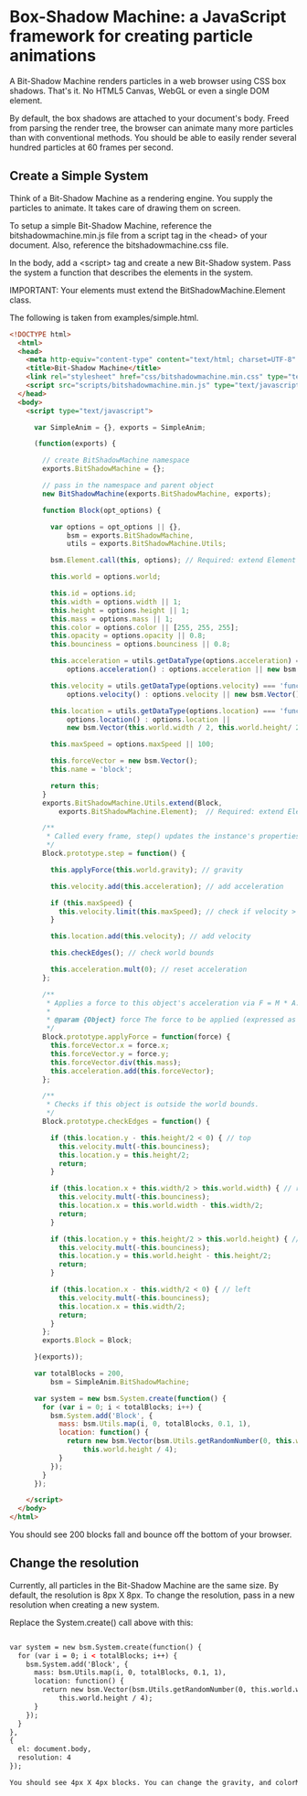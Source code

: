 # Box-Shadow Machine: a JavaScript framework for creating particle animations

A Bit-Shadow Machine renders particles in a web browser using CSS box shadows. That's it. No HTML5 Canvas, WebGL or even a single DOM element.

By default, the box shadows are attached to your document's body. Freed from parsing the render tree, the browser can animate many more particles than with conventional methods. You should be able to easily render several hundred particles at 60 frames per second.

## Create a Simple System

Think of a Bit-Shadow Machine as a rendering engine. You supply the particles to animate. It takes care of drawing them on screen.

To setup a simple Bit-Shadow Machine, reference the bitshadowmachine.min.js file from a script tag in the &lt;head&gt; of your document. Also, reference the bitshadowmachine.css file.

In the body, add a &lt;script&gt; tag and create a new Bit-Shadow system. Pass the system a function that describes the elements in the system.

IMPORTANT: Your elements must extend the BitShadowMachine.Element class.

The following is taken from examples/simple.html.

```html
<!DOCTYPE html>
  <html>
  <head>
    <meta http-equiv="content-type" content="text/html; charset=UTF-8" />
    <title>Bit-Shadow Machine</title>
    <link rel="stylesheet" href="css/bitshadowmachine.min.css" type="text/css" charset="utf-8">
    <script src="scripts/bitshadowmachine.min.js" type="text/javascript" charset="utf-8"></script>
  </head>
  <body>
    <script type="text/javascript">

      var SimpleAnim = {}, exports = SimpleAnim;

      (function(exports) {

        // create BitShadowMachine namespace
        exports.BitShadowMachine = {};

        // pass in the namespace and parent object
        new BitShadowMachine(exports.BitShadowMachine, exports);

        function Block(opt_options) {

          var options = opt_options || {},
              bsm = exports.BitShadowMachine,
              utils = exports.BitShadowMachine.Utils;

          bsm.Element.call(this, options); // Required: extend Element

          this.world = options.world;

          this.id = options.id;
          this.width = options.width || 1;
          this.height = options.height || 1;
          this.mass = options.mass || 1;
          this.color = options.color || [255, 255, 255];
          this.opacity = options.opacity || 0.8;
          this.bounciness = options.bounciness || 0.8;

          this.acceleration = utils.getDataType(options.acceleration) === 'function' ?
              options.acceleration() : options.acceleration || new bsm.Vector();

          this.velocity = utils.getDataType(options.velocity) === 'function' ?
              options.velocity() : options.velocity || new bsm.Vector();

          this.location = utils.getDataType(options.location) === 'function' ?
              options.location() : options.location ||
              new bsm.Vector(this.world.width / 2, this.world.height/ 2);

          this.maxSpeed = options.maxSpeed || 100;

          this.forceVector = new bsm.Vector();
          this.name = 'block';

          return this;
        }
        exports.BitShadowMachine.Utils.extend(Block,
            exports.BitShadowMachine.Element);  // Required: extend Element

        /**
         * Called every frame, step() updates the instance's properties.
         */
        Block.prototype.step = function() {

          this.applyForce(this.world.gravity); // gravity

          this.velocity.add(this.acceleration); // add acceleration

          if (this.maxSpeed) {
            this.velocity.limit(this.maxSpeed); // check if velocity > maxSpeed
          }

          this.location.add(this.velocity); // add velocity

          this.checkEdges(); // check world bounds

          this.acceleration.mult(0); // reset acceleration
        };

        /**
         * Applies a force to this object's acceleration via F = M * A.
         *
         * @param {Object} force The force to be applied (expressed as a vector).
         */
        Block.prototype.applyForce = function(force) {
          this.forceVector.x = force.x;
          this.forceVector.y = force.y;
          this.forceVector.div(this.mass);
          this.acceleration.add(this.forceVector);
        };

        /**
         * Checks if this object is outside the world bounds.
         */
        Block.prototype.checkEdges = function() {

          if (this.location.y - this.height/2 < 0) { // top
            this.velocity.mult(-this.bounciness);
            this.location.y = this.height/2;
            return;
          }

          if (this.location.x + this.width/2 > this.world.width) { // right
            this.velocity.mult(-this.bounciness);
            this.location.x = this.world.width - this.width/2;
            return;
          }

          if (this.location.y + this.height/2 > this.world.height) { // bottom
            this.velocity.mult(-this.bounciness);
            this.location.y = this.world.height - this.height/2;
            return;
          }

          if (this.location.x - this.width/2 < 0) { // left
            this.velocity.mult(-this.bounciness);
            this.location.x = this.width/2;
            return;
          }
        };
        exports.Block = Block;

      }(exports));

      var totalBlocks = 200,
          bsm = SimpleAnim.BitShadowMachine;

      var system = new bsm.System.create(function() {
        for (var i = 0; i < totalBlocks; i++) {
          bsm.System.add('Block', {
            mass: bsm.Utils.map(i, 0, totalBlocks, 0.1, 1),
            location: function() {
              return new bsm.Vector(bsm.Utils.getRandomNumber(0, this.world.width),
                  this.world.height / 4);
            }
          });
        }
      });

    </script>
  </body>
</html>
```

You should see 200 blocks fall and bounce off the bottom of your browser.

## Change the resolution

Currently, all particles in the Bit-Shadow Machine are the same size. By default, the resolution is 8px X 8px. To change the resolution, pass in a new resolution when creating a new system.

Replace the System.create() call above with this:

```html

var system = new bsm.System.create(function() {
  for (var i = 0; i < totalBlocks; i++) {
    bsm.System.add('Block', {
      mass: bsm.Utils.map(i, 0, totalBlocks, 0.1, 1),
      location: function() {
        return new bsm.Vector(bsm.Utils.getRandomNumber(0, this.world.width),
            this.world.height / 4);
      }
    });
  }
},
{
  el: document.body,
  resolution: 4
});

You should see 4px X 4px blocks. You can change the gravity, and colorMode via the same method.

```

